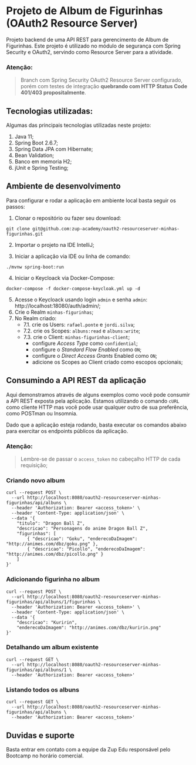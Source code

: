 # Projeto de Album de Figurinhas (OAuth2 Resource Server)

Projeto backend de uma API REST para gerencimento de Album de Figurinhas. Este projeto é utilizado no módulo de segurança com Spring Security e OAuth2, servindo como Resource Server para a atividade.

### Atenção:
> Branch com Spring Security OAuth2 Resource Server configurado, porém com testes de integração **quebrando com HTTP Status Code 401/403 propositalmente**.

## Tecnologias utilizadas:

Algumas das principais tecnologias utilizadas neste projeto:

1. Java 11;
2. Spring Boot 2.6.7;
3. Spring Data JPA com Hibernate;
4. Bean Validation;
5. Banco em memoria H2;
6. jUnit e Spring Testing;

## Ambiente de desenvolvimento

Para configurar e rodar a aplicação em ambiente local basta seguir os passos:

1. Clonar o repositório ou fazer seu download:

```shell
git clone git@github.com:zup-academy/oauth2-resourceserver-minhas-figurinhas.git
```

2. Importar o projeto na IDE IntelliJ;

3. Iniciar a aplicação via IDE ou linha de comando:

```shell
./mvnw spring-boot:run
``` 

4. Iniciar o Keycloack via Docker-Compose:

```shell
docker-compose -f docker-compose-keycloak.yml up -d
```

5. Acesse o Keycloack usando login `admin` e senha `admin`: http://localhost:18080/auth/admin/;
6. Crie o Realm `minhas-figurinhas`;
7. No Realm criado:
    - 7.1. crie os Users: `rafael.ponte` e `jordi.silva`;
    - 7.2. crie os Scopes: `albuns:read` e `albuns:write`;
    - 7.3. crie o Client: `minhas-figurinhas-client`;
        - configure _Access Type_ como `confidential`;
        - configure o _Standard Flow Enabled_ como `ON`;
        - configure o _Direct Access Grants_ Enabled como `ON`;
        - adicione os Scopes ao Client criado como escopos opcionais;

## Consumindo a API REST da aplicação

Aqui demonstramos através de alguns exemplos como você pode consumir a API REST exposta pela aplicação. Estamos utilizando o comando `cURL` como cliente HTTP mas você pode usar qualquer outro de sua preferência, como POSTman ou Insomnia. 

Dado que a aplicação esteja rodando, basta executar os comandos abaixo para exercitar os endpoints públicos da aplicação.

### Atenção:
> Lembre-se de passar o `access_token` no cabeçalho HTTP de cada requisição;

### Criando novo album

```shell
curl --request POST \
  --url http://localhost:8080/oauth2-resourceserver-minhas-figurinhas/api/albuns \
  --header 'Authorization: Bearer <access_token>' \
  --header 'Content-Type: application/json' \
  --data '{
	"titulo": "Dragon Ball Z",
	"descricao": "Personagens do anime Dragon Ball Z",
	"figurinhas": [
		{ "descricao": "Goku", "enderecoDaImagem": "http://animes.com/dbz/goku.png" },
		{ "descricao": "Picollo", "enderecoDaImagem": "http://animes.com/dbz/picollo.png" }
	]
}'
```

### Adicionando figurinha no album

```shell
curl --request POST \
  --url http://localhost:8080/oauth2-resourceserver-minhas-figurinhas/api/albuns/1/figurinhas \
  --header 'Authorization: Bearer <access_token>' \
  --header 'Content-Type: application/json' \
  --data '{ 
	"descricao": "Kuririn", 
	"enderecoDaImagem": "http://animes.com/dbz/kuririn.png" 
}'
```

### Detalhando um album existente
```shell
curl --request GET \
  --url http://localhost:8080/oauth2-resourceserver-minhas-figurinhas/api/albuns/1 \
  --header 'Authorization: Bearer <access_token>'
```

### Listando todos os albuns
```shell
curl --request GET \
  --url http://localhost:8080/oauth2-resourceserver-minhas-figurinhas/api/albuns \
  --header 'Authorization: Bearer <access_token>'
```

## Duvidas e suporte

Basta entrar em contato com a equipe da Zup Edu responsável pelo Bootcamp no horário comercial.
